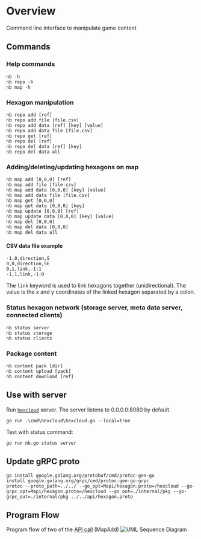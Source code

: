  # Overview
Command line interface to manipulate game content

## Commands
### Help commands
    nb -h
    nb repo -h
    nb map -h

### Hexagon manipulation
    nb repo add [ref]
    nb repo add file [file.csv]
    nb repo add data [ref] [key] [value]
    nb repo add data file [file.csv]
    nb repo get [ref]
    nb repo del [ref]
    nb repo del data [ref] [key]
    nb repo del data all

### Adding/deleting/updating hexagons on map
    nb map add [0,0,0] [ref]
    nb map add file [file.csv]
    nb map add data [0,0,0] [key] [value]
    nb map add data file [file.csv]
    nb map get [0,0,0]
    nb map get data [0,0,0] [key]
    nb map update [0,0,0] [ref]
    nb map update data [0,0,0] [key] [value]
    nb map del [0,0,0]
    nb map del data [0,0,0]
    nb map del data all

#### CSV data file example      
    -1,0,direction,S
    0,0,direction,SE
    0,1,link,-1:1
    -1,1,link,-1:0

The `link` keyword is used to link hexagons together (unidirectional). 
The value is the x and y coordinates of the linked hexagon separated by a colon. 

### Status hexagon network (storage server, meta data server, connected clients)
    nb status server
    nb status storage
    nb status clients

### Package content
    nb content pack [dir]
    nb content upload [pack]
    nb content download [ref]

## Use with server
Run [`hexcloud`](https://github.com/3vilM33pl3/hexcloud) server. The server listens to 0.0.0.0:8080 by default.

`go run .\cmd\hexcloud\hexcloud.go --local=true`

Test with status command:

`go run nb.go status server`

## Update gRPC proto
```shell
go install google.golang.org/protobuf/cmd/protoc-gen-go
install google.golang.org/grpc/cmd/protoc-gen-go-grpc
protoc --proto_path=../../ --go_opt=Mapi/hexagon.proto=/hexcloud --go-grpc_opt=Mapi/hexagon.proto=/hexcloud --go_out=./internal/pkg --go-grpc_out=./internal/pkg ../../api/hexagon.proto
```

## Program Flow
Program flow of two of the [API call](./api/hexagon.proto) (MapAdd)
![UML Sequence Diagram](./images/hexcli.svg)